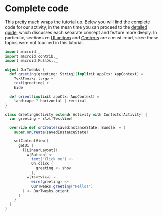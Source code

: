 # Complete code

This pretty much wraps the tutorial up. Below you will find the complete code for our activity;
in the mean time you can proceed to the [detailed guide](../Guide.html), which discusses each separate
concept and feature more deeply. In particular, sections on [UI actions](../guide/UiActions.html) and
[Contexts](../guide/Contexts.html) are a must-read, since these topics were not touched in this tutorial.

```scala
import macroid._
import macroid.contrib._
import macroid.FullDsl._

object OurTweaks {
  def greeting(greeting: String)(implicit appCtx: AppContext) =
    TextTweaks.large +
    text(greeting) +
    hide

  def orient(implicit appCtx: AppContext) =
    landscape ? horizontal | vertical
}

class GreetingActivity extends Activity with Contexts[Activity] {
  var greeting = slot[TextView]

  override def onCreate(savedInstanceState: Bundle) = {
    super.onCreate(savedInstanceState)

    setContentView {
      getUi {
        l[LinearLayout](
          w[Button] <~
            text("Click me") <~
            On.click {
              greeting <~ show
            },
          w[TextView] <~
            wire(greeting) <~
            OurTweaks.greeting("Hello!")
        ) <~ OurTweaks.orient
      }
    }
  }
}
```